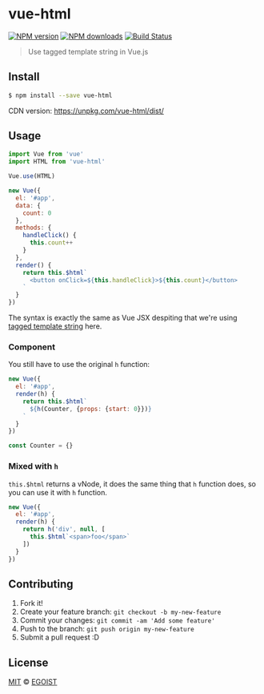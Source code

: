 # vue-html

[![NPM version](https://img.shields.io/npm/v/vue-html.svg?style=flat-square)](https://npmjs.com/package/vue-html) [![NPM downloads](https://img.shields.io/npm/dm/vue-html.svg?style=flat-square)](https://npmjs.com/package/vue-html) [![Build Status](https://img.shields.io/circleci/project/egoist/vue-html/master.svg?style=flat-square)](https://circleci.com/gh/egoist/vue-html)

> Use tagged template string in Vue.js

## Install

```bash
$ npm install --save vue-html
```

CDN version: https://unpkg.com/vue-html/dist/

## Usage

```js
import Vue from 'vue'
import HTML from 'vue-html'

Vue.use(HTML)

new Vue({
  el: '#app',
  data: {
    count: 0
  },
  methods: {
    handleClick() {
      this.count++
    }
  },
  render() {
    return this.$html`
      <button onClick=${this.handleClick}>${this.count}</button>
    `
  }
})
```

The syntax is exactly the same as Vue JSX despiting that we're using [tagged template string](https://github.com/substack/hyperx) here.

### Component

You still have to use the original `h` function:

```js
new Vue({
  el: '#app',
  render(h) {
    return this.$html`
      ${h(Counter, {props: {start: 0}})}
    `
  }
})

const Counter = {}
```

### Mixed with `h`

`this.$html` returns a vNode, it does the same thing that `h` function does, so you can use it with `h` function.

```js
new Vue({
  el: '#app',
  render(h) {
    return h('div', null, [
      this.$html`<span>foo</span>`
    ])
  }
})
```

## Contributing

1. Fork it!
2. Create your feature branch: `git checkout -b my-new-feature`
3. Commit your changes: `git commit -am 'Add some feature'`
4. Push to the branch: `git push origin my-new-feature`
5. Submit a pull request :D

## License

[MIT](https://egoist.mit-license.org/) © [EGOIST](https://github.com/egoist)
